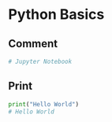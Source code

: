 # Python Basics

## Comment
```python
# Jupyter Notebook
```

## Print
```python
print("Hello World")
# Hello World
```
